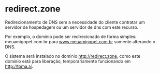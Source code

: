 redirect.zone
=============
Redirecionamento de DNS sem a necessidade do cliente contratar um 
servidor de hospedagem ou um servidor de dns com este recurso.

Por exemplo, o dominio pode ser redirecionado de forma simples:
meuamigopet.com.br para www.meuamigopet.com.br
somente alterando o DNS.

O sistema será instalado no dominio http://redirect.zone,
como este dominio está para liberação, temporariamente funcionando
em http://toma.ai.
